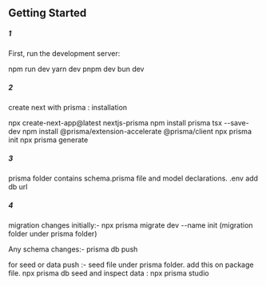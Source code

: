 ## Getting Started

##### 1

First, run the development server:

npm run dev
yarn dev
pnpm dev
bun dev

##### 2  

create next with prisma :  installation

npx create-next-app@latest nextjs-prisma
npm install prisma tsx --save-dev
npm install @prisma/extension-accelerate @prisma/client
npx prisma init
npx prisma generate

##### 3

prisma folder contains schema.prisma file and model declarations.
.env add db url

##### 4

migration changes initially:-
npx prisma migrate dev --name init (migration folder under prisma folder)

Any schema changes:-
prisma db push 

for seed or data push :-
seed file under prisma folder.
add this on package file.
npx prisma db seed
and inspect data : npx prisma studio